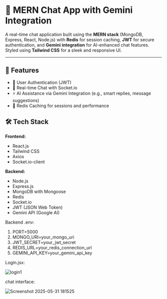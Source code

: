 # 💬 MERN Chat App with Gemini Integration

A real-time chat application built using the **MERN stack** (MongoDB, Express, React, Node.js) with **Redis** for session caching,
**JWT** for secure authentication, and **Gemini integration** for AI-enhanced chat features.
Styled using **Tailwind CSS** for a sleek and responsive UI.

---

## 🚀 Features

- 🔐 User Authentication (JWT)
- 💬 Real-time Chat with Socket.io
- ⚡ AI Assistance via Gemini Integration (e.g., smart replies, message suggestions)
- 🧠 Redis Caching for sessions and performance

## 🛠️ Tech Stack

**Frontend:**
- React.js
- Tailwind CSS
- Axios
- Socket.io-client

**Backend:**
- Node.js
- Express.js
- MongoDB with Mongoose
- Redis
- Socket.io
- JWT (JSON Web Token)
- Gemini API (Google AI)

Backend .env:

1. PORT=5000
2. MONGO_URI=your_mongo_uri
3. JWT_SECRET=your_jwt_secret
4. REDIS_URL=your_redis_connection_url
5. GEMINI_API_KEY=your_gemini_api_key

Login.jsx:

![login1](https://github.com/user-attachments/assets/1c36445c-7a2d-4ee5-b422-0d5ba7e5eae6)

chat interface:

![Screenshot 2025-05-31 181525](https://github.com/user-attachments/assets/f8223a65-4015-4d17-b973-7c1b744c7c10)


